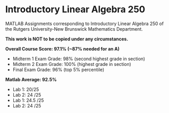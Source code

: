 # Introductory Linear Algebra 250
MATLAB Assignments corresponding to Introductory Linear Algebra 250 of the Rutgers University-New Brunswick Mathematics Department.

**This work is NOT to be copied under any circumstances.**

**Overall Course Score: 97.1% (~87% needed for an A)**
* Midterm 1 Exam Grade: 98% (second highest grade in section)
* Midterm 2 Exam Grade: 100% (highest grade in section)
* Final Exam Grade: 96% (top 5% percentile)

**Matlab Average: 92.5%**
* Lab 1: 20/25
* Lab 2: 24 /25
* Lab 1: 24.5 /25
* Lab 2: 24 /25
